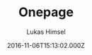 ---
title: Onepage
github: 'https://github.com/lukas-h/onepage'
demo: 'http://himsel.me'
author: Lukas Himsel
ssg:
  - Jekyll
cms:
  - No Cms
date: 2016-11-06T15:13:02.000Z
github_branch: master
description: uncomplicated single-page jekyll blog theme
stale: false
---